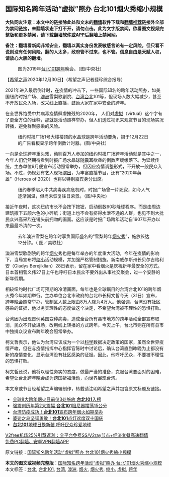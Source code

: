  <h2>国际知名跨年活动“虚拟”照办 台北101烟火秀缩小规模</h2> <p class="notice"><b>大陆网友注意：本文中的链接除此处和文末的<a href="https://github.com/bannedbook/fanqiang" >翻墙</a>软件下载和<a href="https://github.com/killgcd/justmysocks/blob/master/README.md">翻墙推荐</a>链接外全部为禁网链接，未翻墙状态下打不开，请勿点击。此为文字版禁闻，欲看图文视频完整版和更多禁闻，请下载<a href="https://github.com/bannedbook/fanqiang">翻墙软件或APP</a>后翻墙上禁闻网。</p><p>备注：翻墙看新闻非常安全，翻墙以真实身份发表敏感言论有一定风险，但只看不说则没有任何风险，翻的人太多，政府管不过来，也不管。信息自由是天赋人权，请放心大胆的翻墙。</b></p>  <div class="entry"> <figure> <p><figcaption>图为2019年<a href="https://www.bannedbook.org/bnews/tag/%E5%8F%B0%E5%8C%97101/" class="st_tag internal_tag" rel="tag" title="标签 台北101 下的日志">台北101</a><a href="https://www.bannedbook.org/bnews/tag/%E8%B7%A8%E5%B9%B4/" class="st_tag internal_tag" rel="tag" title="标签 跨年 下的日志">跨年</a>晚会。（图/中央社）</figcaption></figure> <p>【<span class='wp_keywordlink_affiliate'><a href="https://www.soundofhope.org" title="希望之声" target="_blank">希望之声</a></span>2020年12月30日】（希望之声记者斐珍综合报导）</p> <p>2021年进入最后倒计时，在疫情的冲击下，一些国际知名的跨年活动照办，如美国纽约时报广场、<a href="https://www.bannedbook.org/bnews/tag/%e6%be%b3%e6%b4%b2/" class="st_tag internal_tag" rel="tag" title="标签 澳洲 下的日志">澳洲</a>雪梨歌剧院、<a href="https://www.bannedbook.org/bnews/tag/%e5%8f%b0%e6%b9%be/" class="st_tag internal_tag" rel="tag" title="标签 台湾 下的日志">台湾</a><a href="https://www.bannedbook.org/bnews/tag/%e5%8f%b0%e5%8c%97/" class="st_tag internal_tag" rel="tag" title="标签 台北 下的日志">台北</a>101等，但现场人数大幅减少，甚至不开放民众入场，改采线上直播，鼓励大家在家中安全的跨年。</p> <p>在全世界饱受中共病毒疫情肆虐摧残的2020年， 人们对<a href="https://www.bannedbook.org/bnews/tag/%E8%99%9A%E6%8B%9F/" class="st_tag internal_tag" rel="tag" title="标签 虚拟 下的日志">虚拟</a>（virtual）这个字有了更全方位的诠释，那就是活动照样举办，但人们透过视讯来观赏节目的现场实况转播，避免群聚感染的风险。</p>  <figure><figcaption>纽约时报广场1号大楼楼顶的水晶球是跨年活动要角，摄于12月22日的广告看板显示跨年倒数计时器。(图/中央社）</figcaption></figure> <p>一向是全球跨年重头戏，动则百万人参加的纽约时报广场跨年活动就是其中之一，今年人们仍然期待看到时报广场水晶球随震耳欲聋的倒数声缓缓落下。为延续传统，主办单位9月便宣布活动照常举办，但因应疫情调整形式，不开放一般民众入场。不过，仍规划有艺人现场<span class='wp_keywordlink_affiliate'><a href="https://zh-cn.shenyunperformingarts.org/" title="演出" target="_blank">演出</a></span>，为丰富直播节目，还有“2020年英雄”（Heroes of 2020）也将以特别嘉宾身分出席。</p> <figure><figcaption>纽约春季陷入中共病毒疾病危机时，时报广场曾一片死寂，如今人气逐渐回温，但尚未恢复往日荣景。（图/中央社)</figcaption></figure> <p>接近午夜时，这次纽约市长不会按下按钮，启动倒数60秒降球程序。而是由周边建筑撒下五颜六色的小碎纸；街道上也不会有挤得水泄不通的人群，也见不到大批民众兴高采烈在镜头前拥吻的画面。这应该是时报广场跨年活动自1907年开办以来最最冷清的一次。</p> <figure><figcaption>去年澳洲雪梨在跨年时享负国际盛名的“雪梨跨年<a href="https://www.bannedbook.org/bnews/tag/%E7%83%9F%E7%81%AB%E7%A7%80/" class="st_tag internal_tag" rel="tag" title="标签 烟火秀 下的日志">烟火秀</a>”，施放长达12分钟。（ 图／美联社）</figcaption></figure> <p>澳洲雪梨歌剧院的跨年<a href="https://www.bannedbook.org/bnews/tag/%E7%83%9F%E7%81%AB/" class="st_tag internal_tag" rel="tag" title="标签 烟火 下的日志">烟火</a>秀也是每年举办的年度重大活动，今年在疫情的影响下，当局宣布将<a href="https://www.bannedbook.org/bnews/tag/%E7%BC%A9%E5%B0%8F/" class="st_tag internal_tag" rel="tag" title="标签 缩小 下的日志">缩小</a>活动规模，并加强严格管制措施。新南威尔斯州长贝尔吉格利安（Gladys Berejiklian）28日表示，留在家中看烟火是庆祝新年最安全的方式。日本首相菅义伟27日上午也呼吁日本民众不要外出从事社交聚会，过一个安静的新年假期。</p>  <p>相较纽约时代广场可预期的冷清画面，每年也是全球瞩目的台湾台北101的跨年烟火秀今年如期举行。主办单位台北市政府的台北市长柯文哲今天（31日）宣布，跨年<span class='wp_keywordlink_affiliate'><a href="https://zh-cn.shenyunperformingarts.org/" title="晚会" target="_blank">晚会</a></span>照常举办，管制区人数上限由8万人降为4万人。他强调，台湾没有社区感染的证据，他以务实理性的态度做这个决定，不希望台湾被不理性的恐惧打败。</p> <p>台湾因为出现首例英国变种病毒，造成全台所有县市地方的跨年活动全部宣布取消，民众不开放进场，改用线上转播的方式跨年。今天上午，台北市则在所有县市中独排众议宣布跨年晚会照常举办。</p> <p>柯文哲表示，他认为台湾应该成为一个以<span class='wp_keywordlink'><a href="https://www.bannedbook.org/forum11/topic309.html" title="禁片：“科学”的棍子" target="_blank">科学</a></span>数据决定政策的国家，虽然全世界疫情严峻，但在与疫情指挥中心指挥官陈时中讨论后，确认台湾直到昨晚为止都没有新的疫情变化，显示台湾没有社区感染的证据。因此，他呼吁民众，不要被不理性的恐惧打败。</p>  <p>柯文哲还说，他将以理性务实的态度，做最严谨的准备，克服台湾要面对的困难，希望让台北跨年晚会成为跨国祈福活动，向世界展现台湾。</p> <p>本文章或节目经希望之声编辑制作，转载请注明希望之声并包含原文标题及链接。</p> <ul class='op-related-articles' title='相关阅读'> <li><a href='https://www.bannedbook.org/bnews/taiwannews/20201217/1449259.html' target='_blank'>全球8大跨年烟火目前仅3处施放 <b>台北101</b>入榜</a></li> <li><a href='https://www.bannedbook.org/bnews/taiwannews/20201211/1445782.html' target='_blank'>强震创历年第2大震幅 <b>台北101</b>阻尼器摆荡15公分</a></li> <li><a href='https://www.bannedbook.org/bnews/taiwannews/20201024/1419462.html' target='_blank'>台湾防疫成功！<b>台北101</b>宣布跨年烟火如期举办</a></li> <li><a href='https://www.bannedbook.org/bnews/taiwannews/20201010/1411334.html' target='_blank'>婆娑之岛坚韧勇敢！<b>台北101</b>点灯欢度双十国庆</a></li> <li><a href='https://www.bannedbook.org/bnews/worldnews/20200423/1317581.html' target='_blank'><b>台北101</b>地球日换新装 呼吁民众珍爱地球</a></li> </ul> <p class="texttj"> <a href="https://www.bannedbook.org/forum23/topic22702.html" target="_blank">V2free机场25%引荐返利：全平台免费SS/V2ray节点+经济套餐高速翻墙</a><br/> <a href="https://github.com/bannedbook/fanqiang/wiki/%E7%A6%81%E9%97%BB%E7%BD%91%E5%AE%89%E5%8D%93%E7%BF%BB%E5%A2%99%E6%96%B0%E9%97%BBAPP" target="_blank">免费PC翻墙、安卓VPN翻墙APP</a></p><p>原文链接：<a class="src_link"  href="https://www.soundofhope.org/post/458996" target="_blank">国际知名跨年活动“虚拟”照办 台北101烟火秀缩小规模</a></p> <a name='sharetosocial'></a>       <div><b>本文的图文或视频完整版</b>：<a href='https://www.bannedbook.org/bnews/comments/20201231/1458449.html'>国际知名跨年活动“虚拟”照办 台北101烟火秀缩小规模</a></div>  </div><!--END ENTRY--> <div class="postfooter"> <div>本文标签：<a href="https://www.bannedbook.org/bnews/tag/%e5%8f%b0%e5%8c%97/" rel="tag">台北</a>, <a href="https://www.bannedbook.org/bnews/tag/%E5%8F%B0%E5%8C%97101/" rel="tag">台北101</a>, <a href="https://www.bannedbook.org/bnews/tag/%e5%8f%b0%e6%b9%be/" rel="tag">台湾</a>, <a href="https://www.bannedbook.org/bnews/tag/%e6%be%b3%e6%b4%b2/" rel="tag">澳洲</a>, <a href="https://www.bannedbook.org/bnews/tag/%E7%83%9F%E7%81%AB/" rel="tag">烟火</a>, <a href="https://www.bannedbook.org/bnews/tag/%E7%83%9F%E7%81%AB%E7%A7%80/" rel="tag">烟火秀</a>, <a href="https://www.bannedbook.org/bnews/tag/%E7%BC%A9%E5%B0%8F/" rel="tag">缩小</a>, <a href="https://www.bannedbook.org/bnews/tag/%E8%99%9A%E6%8B%9F/" rel="tag">虚拟</a>, <a href="https://www.bannedbook.org/bnews/tag/%E8%B7%A8%E5%B9%B4/" rel="tag">跨年</a></div>  </div><!--END POSTFOOTER--> 